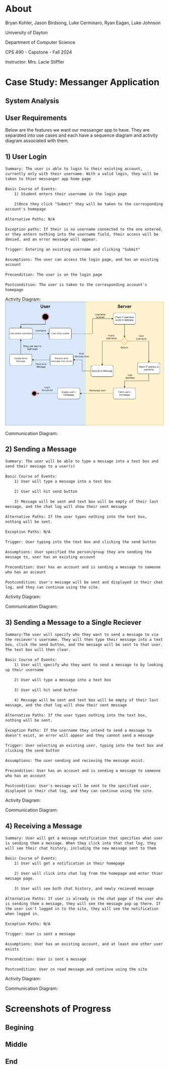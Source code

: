 # About

Bryan Kohler, Jason Birdsong, Luke Cerminaro, Ryan Eagan, Luke Johnson


University of Dayton

Department of Computer Science

CPS 490 - Capstone - Fall 2024

Instructor: Mrs. Lacie Stiffler

# Case Study: Messanger Application

## System Analysis

## User Requirements
Below are the features we want our messanger app to have. They are separated into use cases and each have a sequence diagram and activity diagram associated with them.

## 1) User Login
    Summary: The user is able to login to their existing account, currently only with their username. With a valid login, they will be taken to thier messanger app home page

    Basic Course of Events:
        1) Student enters their username in the login page

        2)Once they click "Submit" they will be taken to the corresponding account's homepage
    
    Alternative Paths: N/A

    Exception paths: If their is no username connected to the one entered, or they entern nothing into the username field, their access will be denied, and an error message will appear.

    Trigger: Entering an existing username and clicking "Submit"

    Assumptions: The user can access the login page, and has an existing account

    Precondition: The user is on the login page

    Postcondition: The user is taken to the corresponding account's homepage
Activity Diagram:
![Login Activity Diagram](./figures/Login_Activity_Diagram.jpg)

Communication Diagram:


## 2) Sending a Message
    Summary: The user will be able to type a message into a text box and send their message to a user(s)

    Basic Course of Events:
        1) User will type a message into a text box

        2) User will hit send button

        3) Message will be sent and text box will be empty of their last message, and the chat log will show their sent message

    Alternative Paths: If the user types nothing into the text box, nothing will be sent.

    Exception Paths: N/A

    Trigger: User typing into the text box and clicking the send button
    
    Assumptions: User specified the person/group they are sending the message to, user has an existing account

    Precondition: User has an account and is sending a message to someone who has an account

    Postcondition: User's message will be sent and displayed in their chat log, and they can continue using the site.
Activity Diagram:

Communication Diagram:

## 3) Sending a Message to a Single Reciever
    Summary:The user will specify who they want to send a message to via the reciever's username. They will then type their message into a text box, click the send button, and the message will be sent to that user. The text box will then clear.

    Basic Course of Events:
        1) User will specify who they want to send a message to by looking up their username

        2) User will type a message into a text box

        3) User will hit send button

        4) Message will be sent and text box will be empty of their last message, and the chat log will show their sent message

    Alternative Paths: If the user types nothing into the text box, nothing will be sent.

    Exception Paths: If the username they intend to send a message to doesn't exist, an error will appear and they cannot send a message

    Trigger: User selecting an existing user, typing into the text box and clicking the send button
    
    Assumptions: The user sending and recieving the message exist.

    Precondition: User has an account and is sending a message to someone who has an account

    Postcondition: User's message will be sent to the specified user, displayed in their chat log, and they can continue using the site.
Activity Diagram:

Communication Diagram:

## 4) Receiving a Message
    Summary: User will get a message notification that specifies what user is sending them a message. When they click into that chat log, they will see their chat history, including the new message sent to them

    Basic Course of Events:
        1) User will get a notification in their homepage

        2) User will click into chat log from the homepage and enter thier message page.

        3) User will see both chat history, and newly recieved message

    Alternative Paths: If user is already in the chat page of the user who is sending them a message, they will see the message pop up there. If the user isn't logged in to the site, they will see the notification when logged in.

    Exception Paths: N/A

    Trigger: User is sent a message
    
    Assumptions: User has an existing account, and at least one other user exists

    Precondition: User is sent a message

    Postcondition: User cn read message and continue using the site
Activity Diagram:

Communication Diagram:

# Screenshots of Progress

## Begining

## Middle

## End